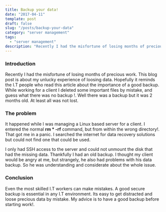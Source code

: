 ```yaml
---
title: Backup your data!
date: "2017-04-11"
template: post
draft: false
slug: "/posts/backup-your-data"
category: "server management"
tags:
  - "server management"
description: "Recently I had the misfortune of losing months of precious work. This blog post is about my unlucky experience of loosing data. Hopefully it reminds the I.T people who read this article about the importance of a good backup."
---
```


### Introduction
Recently I had the misfortune of losing months of precious work. This blog post is about my unlucky experience of loosing data. Hopefully it reminds the I.T people who read this article about the importance of a good backup. While working for a client I deleted some important files by mistake, and guess what there was no backup !. Well there was a backup but it was 2 months old. At least all was not lost.

### The problem
It happened while I was managing a Linux based server for a client. I entered the normal **rm * -rf** command, but from within the wrong directory!. That got me in a panic. I searched the internet for data recovery solutions but could not find one that could be used.

I only had SSH access to the server and could not unmount the disk that had the missing data. Thankfully I had an old backup. I thought my client would be angry at me, but strangely, he also had problems with his data backup. So he was understanding and considerate about the whole issue.

### Conclusion
Even the most skilled I.T workers can make mistakes. A good secure backup is essential in any I.T environment. Its easy to get distracted and loose precious data by mistake. My advice is to have a good backup before starting work!.

